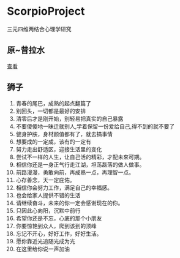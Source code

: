 # ScorpioProject
三元四维两结合心理学研究




## 原~昔拉水
[查看](https://github.com/txsrht886/Water-bottle)

## 狮子

1.	青春的尾巴，成熟的起点翻篇了
2.	别回头，一切都是最好的安排
3.	清零后才是刚开始，别轻易把真实的自己暴露
4.	不要傻傻地一昧迁就别人,学着保留一份爱给自己,得不到的就不要了
5.	健身护肤，身材颜值都有了，就去搞事情
6.	想要成的一定成，该有的一定有
7.	努力走出舒适区，迎接生活里的变化
8.	尝试不一样的人生，让自己活的精彩，才配未來可期。
9.	相信你还是一身正气行走江湖，坦荡磊落的做人做事。
10.	前路漫漫，勇敢向前，再成熟一点，再理智一点。
11.	心存善念，天一定庇佑。
12.	相信你会努力工作，满足自己的幸福感。
13.	也会给家人提供不错的生活
14.	请继续奋斗，未来的你一定会感谢现在的你。
15.	只因此心向阳，沉默中前行
16.	希望你还是不忘，心底的那个小朋友
17.	你要惊艳到众人，爬到该到的顶峰
18.	忘记不开心，好好工作，好好生活。
19.	愿你靠近光追随光成为光
20.	在这里给你说一声加油


